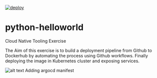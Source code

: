 [![deploy](https://github.com/charity1475/python-helloworld/actions/workflows/docker-build.yml/badge.svg)](https://github.com/charity1475/python-helloworld/actions/workflows/docker-build.yml)
# python-helloworld
 Cloud Native Tooling Exercise

The Aim of this exercise is to build a deployment pipeline from Github to Dockerhub by automating the process using Github workflows.
Finally deploying the image in Kubernetes cluster and exposing services.

![alt text](https://github.com/charity1475/python-helloworld/blob/master/argocd.png?raw=true)
Adding argocd manifest
